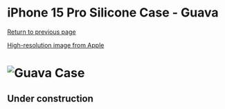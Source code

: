 # iPhone 15 Pro Silicone Case - Guava

[Return to previous page](/iphone_15)

[High-resolution image from Apple](https://store.storeimages.cdn-apple.com/8756/as-images.apple.com/is//MT1G3?wid=4500&hei=4500&fmt=png)

# ![Guava Case](/everyphone/MT1G3.png)

## Under construction
